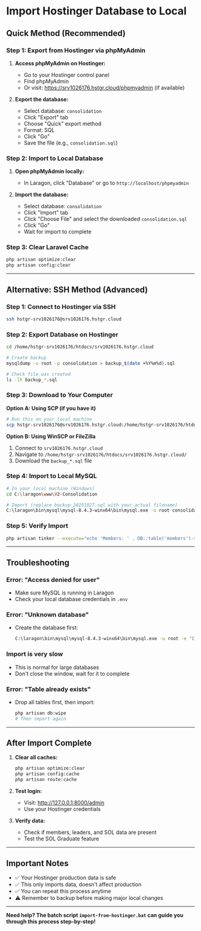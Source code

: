 # Import Hostinger Database to Local

## Quick Method (Recommended)

### Step 1: Export from Hostinger via phpMyAdmin

1. **Access phpMyAdmin on Hostinger:**
   - Go to your Hostinger control panel
   - Find phpMyAdmin
   - Or visit: https://srv1026176.hstgr.cloud/phpmyadmin (if available)

2. **Export the database:**
   - Select database: `consolidation`
   - Click "Export" tab
   - Choose "Quick" export method
   - Format: SQL
   - Click "Go"
   - Save the file (e.g., `consolidation.sql`)

### Step 2: Import to Local Database

1. **Open phpMyAdmin locally:**
   - In Laragon, click "Database" or go to `http://localhost/phpmyadmin`

2. **Import the database:**
   - Select database: `consolidation`
   - Click "Import" tab
   - Click "Choose File" and select the downloaded `consolidation.sql`
   - Click "Go"
   - Wait for import to complete

### Step 3: Clear Laravel Cache

```bash
php artisan optimize:clear
php artisan config:clear
```

---

## Alternative: SSH Method (Advanced)

### Step 1: Connect to Hostinger via SSH

```bash
ssh hstgr-srv1026176@srv1026176.hstgr.cloud
```

### Step 2: Export Database on Hostinger

```bash
cd /home/hstgr-srv1026176/htdocs/srv1026176.hstgr.cloud

# Create backup
mysqldump -u root -p consolidation > backup_$(date +%Y%m%d).sql

# Check file was created
ls -lh backup_*.sql
```

### Step 3: Download to Your Computer

**Option A: Using SCP (if you have it)**
```bash
# Run this on your local machine
scp hstgr-srv1026176@srv1026176.hstgr.cloud:/home/hstgr-srv1026176/htdocs/srv1026176.hstgr.cloud/backup_*.sql .
```

**Option B: Using WinSCP or FileZilla**
1. Connect to `srv1026176.hstgr.cloud`
2. Navigate to `/home/hstgr-srv1026176/htdocs/srv1026176.hstgr.cloud/`
3. Download the `backup_*.sql` file

### Step 4: Import to Local MySQL

```bash
# In your local machine (Windows)
cd C:\laragon\www\V2-Consolidation

# Import (replace backup_20251027.sql with your actual filename)
C:\laragon\bin\mysql\mysql-8.4.3-winx64\bin\mysql.exe -u root consolidation < backup_20251027.sql
```

### Step 5: Verify Import

```bash
php artisan tinker --execute="echo 'Members: ' . DB::table('members')->count() . PHP_EOL; echo 'Users: ' . DB::table('users')->count() . PHP_EOL;"
```

---

## Troubleshooting

### Error: "Access denied for user"
- Make sure MySQL is running in Laragon
- Check your local database credentials in `.env`

### Error: "Unknown database"
- Create the database first:
  ```bash
  C:\laragon\bin\mysql\mysql-8.4.3-winx64\bin\mysql.exe -u root -e "CREATE DATABASE IF NOT EXISTS consolidation"
  ```

### Import is very slow
- This is normal for large databases
- Don't close the window, wait for it to complete

### Error: "Table already exists"
- Drop all tables first, then import:
  ```bash
  php artisan db:wipe
  # Then import again
  ```

---

## After Import Complete

1. **Clear all caches:**
   ```bash
   php artisan optimize:clear
   php artisan config:cache
   php artisan route:cache
   ```

2. **Test login:**
   - Visit: http://127.0.0.1:8000/admin
   - Use your Hostinger credentials

3. **Verify data:**
   - Check if members, leaders, and SOL data are present
   - Test the SOL Graduate feature

---

## Important Notes

- ✅ Your Hostinger production data is safe
- ✅ This only imports data, doesn't affect production
- ✅ You can repeat this process anytime
- ⚠️ Remember to backup before making major local changes

---

**Need help? The batch script `import-from-hostinger.bat` can guide you through this process step-by-step!**
